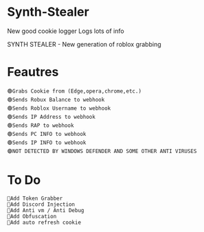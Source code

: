 # Synth-Stealer
New good cookie logger Logs lots of info

SYNTH STEALER - New generation of roblox grabbing
# Feautres
	🟢Grabs Cookie from (Edge,opera,chrome,etc.)
	🟢Sends Robux Balance to webhook
	🟢Sends Roblox Username to webhook
	🟢Sends IP Address to webhook
	🟢Sends RAP to webhook
    🟢Sends PC INFO to webhook
 	🟢Sends IP INFO to webhook
	🟣NOT DETECTED BY WINDOWS DEFENDER AND SOME OTHER ANTI VIRUSES
# To Do
	💎Add Token Grabber
	💎Add Discord Injection
	💎Add Anti vm / Anti Debug
    💎Add Obfuscation
    💎Add auto refresh cookie

